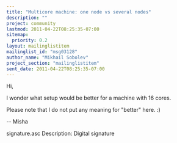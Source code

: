 ```yaml
---
title: "Multicore machine: one node vs several nodes"
description: ""
project: community
lastmod: 2011-04-22T08:25:35-07:00
sitemap:
  priority: 0.2
layout: mailinglistitem
mailinglist_id: "msg03128"
author_name: "Mikhail Sobolev"
project_section: "mailinglistitem"
sent_date: 2011-04-22T08:25:35-07:00
---
```



Hi,

I wonder what setup would be better for a machine with 16 cores.

Please note that I do not put any meaning for "better" here. :)

--
Misha


signature.asc
Description: Digital signature
